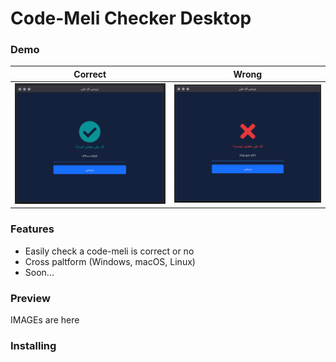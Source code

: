 # Code-Meli Checker Desktop

### Demo

| Correct        | Wrong          |
| -------------- | -------------- |
| ![](screenshots/success.png) | ![](screenshots/error.png) |

### Features

- Easily check a code-meli is correct or no
- Cross paltform (Windows, macOS, Linux)
- Soon...
### Preview

IMAGEs are here

### Installing
